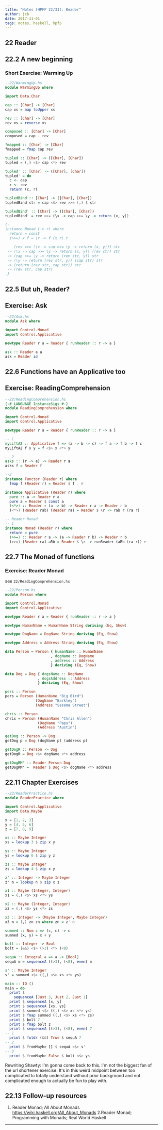 ```yaml
---
title: "Notes (HPFP 22/31): Reader"
author: jcb
date: 2017-11-01
tags: notes, haskell, hpfp
---
```


## 22 Reader

## 22.2 A new beginning

### Short Exercise: Warming Up

```haskell
--22/WarmingUp.hs
module WarmingUp where

import Data.Char

cap :: [Char] -> [Char]
cap xs = map toUpper xs

rev :: [Char] -> [Char]
rev xs = reverse xs

composed :: [Char] -> [Char]
composed = cap . rev

fmapped :: [Char] -> [Char]
fmapped = fmap cap rev

tupled :: [Char] -> ([Char], [Char])
tupled = (,) <$> cap <*> rev

tupled' :: [Char] -> ([Char], [Char])
tupled' = do
  c <- cap
  r <- rev
  return (c, r)

tupledBind :: [Char] -> ([Char], [Char])
tupledBind str = cap <$> rev >>= (,) $ str

tupledBind' :: [Char] -> ([Char], [Char])
tupledBind' = rev >>= (\x -> cap >>= \y -> return (x, y))

{-
instance Monad (-> r) where
  return = const
  (>>=) x f = \r -> f (x r) r

    (rev >>= (\x -> cap >>= \y -> return (x, y))) str
 -> (\x -> cap >>= \y -> return (x, y)) (rev str) str
 -> (cap >>= \y -> return (rev str, y)) str
 -> (\y -> return (rev str, y)) (cap str) str
 -> (return (rev str, cap str)) str
 -> (rev str, cap str)
-}
```

## 22.5 But uh, Reader?

## Exercise: Ask
```haskell
--22/Ask.hs
module Ask where

import Control.Monad
import Control.Applicative

newtype Reader r a = Reader { runReader :: r -> a }

ask :: Reader a a
ask = Reader id
```

## 22.6 Functions have an Applicative too

## Exercise: ReadingComprehension

```haskell
--22/ReadingComprehension.hs
{-# LANGUAGE InstanceSigs #-}
module ReadingComprehension where

import Control.Monad
import Control.Applicative

newtype Reader r a = Reader { runReader :: r -> a }

-- 1
myLiftA2 :: Applicative f => (a -> b -> c) -> f a -> f b -> f c
myLiftA2 f x y = f <$> x <*> y

-- 2
asks :: (r -> a) -> Reader r a
asks f = Reader f

--3
instance Functor (Reader r) where
  fmap f (Reader r) = Reader $ f . r

instance Applicative (Reader r) where
  pure :: a -> Reader r a
  pure a = Reader $ const a
  (<*>) :: Reader r (a -> b) -> Reader r a -> Reader r b
  (<*>) (Reader rab) (Reader ra) = Reader $ \r -> rab r (ra r)

-- Reader Monad
-- 1
instance Monad (Reader r) where
  return = pure
  (>>=) :: Reader r a -> (a -> Reader r b) -> Reader r b
  (>>=) (Reader ra) aRb = Reader $ \r -> runReader (aRb (ra r)) r
```

## 22.7 The Monad of functions
### Exercise: Reader Monad

see `22/ReadingComprehension.hs`

```haskell
--22/Person.hs
module Person where

import Control.Monad
import Control.Applicative

newtype Reader r a = Reader { runReader :: r -> a }

newtype HumanName = HumanName String deriving (Eq, Show)

newtype DogName = DogName String deriving (Eq, Show)

newtype Address = Address String deriving (Eq, Show)

data Person = Person { humanName :: HumanName
                     , dogName :: DogName
                     , address :: Address
                     } deriving (Eq, Show)

data Dog = Dog { dogsName :: DogName
               , dogsAddress :: Address
               } deriving (Eq, Show)

pers :: Person
pers = Person (HumanName "Big Bird")
              (DogName "Barkley")
              (Address "Sesame Street")

chris :: Person
chris = Person (HumanName "Chris Allen")
               (DogName "Papu")
               (Address "Austin")

getDog :: Person -> Dog
getDog p = Dog (dogName p) (address p)

getDogR :: Person -> Dog
getDogR = Dog <$> dogName <*> address

getDogRM' :: Reader Person Dog
getDogRM' =  Reader $ Dog <$> dogName <*> address
```

## 22.11 Chapter Exercises

```haskell
--22/ReaderPractice.hs
module ReaderPractice where

import Control.Applicative
import Data.Maybe

x = [1, 2, 3]
y = [4, 5, 6]
z = [7, 8, 9]

xs :: Maybe Integer
xs = lookup 3 $ zip x y

ys :: Maybe Integer
ys = lookup 6 $ zip y z

zs :: Maybe Integer
zs = lookup 4 $ zip x y

z' :: Integer -> Maybe Integer
z' n = lookup n $ zip x z

x1 :: Maybe (Integer, Integer)
x1 = (,) <$> xs <*> ys

x2 :: Maybe (Integer, Integer)
x2 = (,) <$> ys <*> zs

x3 :: Integer -> (Maybe Integer, Maybe Integer)
x3 n = (,) zn zn where zn = z' n

summed :: Num c => (c, c) -> c
summed (x, y) = x + y

bolt :: Integer -> Bool
bolt = (&&) <$> (>3) <*> (<8)

sequA :: Integral a => a -> [Bool]
sequA m = sequenceA [(>3), (<8), even] m

s' :: Maybe Integer
s' = summed <$> ((,) <$> xs <*> ys)

main :: IO ()
main = do
  print $
    sequenceA [Just 3, Just 2, Just 1]
  print $ sequenceA [x, y]
  print $ sequenceA [xs, ys]
  print $ summed <$> ((,) <$> xs <*> ys)
  print $ fmap summed ((,) <$> xs <*> zs)
  print $ bolt 7
  print $ fmap bolt z
  print $ sequenceA [(>3), (<8), even] 7
-- 1
  print $ foldr (&&) True $ sequA 7
-- 2
  print $ fromMaybe [] $ sequA <$> s'
-- 3
  print $ fromMaybe False $ bolt <$> ys
```

Rewriting Shawty: I'm gonna come back to this. I'm not the biggest
fan of the url shortener exercise. It's in this weird midpoint between
too complicated to totally understand without prior background
and not complicated enough to actually be fun to play with.

## 22.13 Follow-up resources

1. Reader Monad; All About Monads
https://wiki.haskell.org/All_About_Monads
2.Reader Monad; Programming with Monads; Real World Haskell

---
